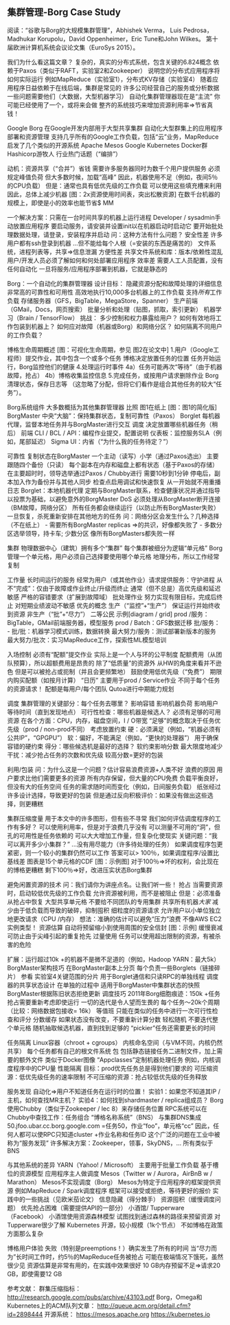 ## 集群管理-Borg Case Study

阅读：“谷歌与Borg的大规模集群管理”，Abhishek Verma，
Luis Pedrosa，Madhukar Korupolu，David Oppenheimer，Eric Tune和John Wilkes。
第十届欧洲计算机系统会议论文集（EuroSys 2015）。

我们为什么看这篇文章？
  复杂的，真实的分布式系统，包含关键的6.824概念
    依赖于Paxos（类似于RAFT，实验室2和Zookeeper）
  说明您的分布式应用程序将如何实际运行
    例如MapReduce（实验室1），分布式KV存储（实验室4）
  随着应用程序日益依赖于在线后端，集群是常见的
    许多公司经营自己的服务或分析数据
    一些问题需要他们（大数据，大型机器学习）
  自动化集群管理器现在是“主流”
    你可能已经使用了一个，或将来会做
    整齐的系统技巧来增加资源利用率=>节省真钱！

Google Borg
  在Google开发内部用于大型共享集群
    自动化大型群集上的应用程序部署和资源管理
    支持几乎所有的Google工作负载，包括“云”业务，MapReduce
  启发了几个类似的开源系统
    Apache Mesos
    Google Kubernetes
    Docker群
    Hashicorp游牧人
  行业热门话题（“编排”）

动机：资源共享（“合并”）省钱
  需要许多服务器同时为数千个用户提供服务
    必须规定峰值负荷
    但大多数时候，加载“高峰”
    因此，机器使用不足（例如，夜间5％的CPU负载）
  但是：通常也具有低优先级的工作负载
    可以使用这些填充槽来利用
    因此，总体上减少机器
  [图：2x资源使用时间表，突出松散资源]
  在数千台机器的规模上，即使是小的效率也能节省$ MM

一个解决方案：只需在一台时间共享的机器上运行进程
  Developer / sysadmin手动放置应用程序
    要启动服务，请安装并设置init以在机器启动时启动它
    要开始批处理数据处理，请登录，安装程序并启动
  问：这种方法有什么问题？
    安全性差
      许多用户都有ssh登录到机器
      ...但不能给每个人根（=安装的东西是痛苦的）
      文件系统，进程列表等，共享=>信息泄漏
    方便性差
      共享文件系统和库：版本/依赖性混乱
      用户/开发人员必须了解如何和何处部署应用程序
    效率差
      需要人工人员配置，没有任何自动化
      一旦将服务/应用程序部署到机器，它就是静态的

Borg：一个自动化的集群管理器
  设计目标：
    隐藏资源分配和故障处理的详细信息
    非常高的可靠性和可用性
    高效地执行10,000多台机器上的工作负载
    支持*所有*工作负载
      存储服务器（GFS，BigTable，MegaStore，Spanner）
      生产前端（GMail，Docs，网页搜索）
      批量分析和处理（贴图，抓取，索引更新）
      机器学习（Brain / TensorFlow）
  挑战：
    多少控制和权力暴露给用户？
    如何有效地将工作包装到机器上？
    如何应对故障（机器或Borg）和网络分区？
    如何隔离不同用户的工作负载？

博格生命周期概述
  [图：可视化生命周期，参见 图2在论文中]
  1.用户（Google工程师）提交作业，其中包含一个或多个任务
  博格决定放置任务的位置
  任务开始运行，Borg监控他们的健康
  4.处理运行时事件
    4a）任务可能再次“等待”（由于机器故障，抢占）
    4b）博格收集监控信息
  5.完成任务，或按用户请求删除作业
  Borg清理状态，保存日志等
  （这忽略了分配，但将它们看作是组合其他任务的较大“任务”）。

Borg系统组件
  大多数概括为其他集群管理器
  比照 图1在纸上
  [图：图1的简化版]
  BorgMaster
    中央“大脑”：保持集群状态，复制可靠性（Paxos）
  Borglet
    每机器代理，监督本地任务并与BorgMaster进行交互
  调度
    决定放置哪些机器任务（稍后）
  前端
    CLI / BCL / API：编程作业提交，配置说明
    仪表板：监控服务SLA（例如，尾部延迟）
    Sigma UI：内省（“为什么我的任务待定？”）

可靠性
  复制状态在BorgMaster
    一个主动（读写）小学（通过Paxos选出）
    主要跟随四个备份（只读）
      每个副本在内存和磁盘上都有状态（基于Paxos的存储）
    在主要超时时，领导选举通过Paxos / Chubby进行
      需要10秒到1分钟
      停电后，副本加入作为备份并与其他人同步
    检查点启用调试和快速恢复
      从一开始就不用重播日志
  Borglet：本地机器代理
    定期与BorgMaster联系，检查健康状况并通过指导
      以投票为基础，以避免意外的BorgMaster DoS
    必须处理从BorgMaster断开连接（BM故障，网络分区）
      所有任务都会继续运行（以防止所有BorgMaster失败）
      一旦恢复，杀死重新安排在其他地方的任务
  问：网络分区会发生什么？几种选择（不在纸上）
     - 需要所有BorgMaster replicas =>的共识，好像都失败了
     - 多数分区选举领导，持卡车; 少数分区
        像所有BorgMasters都失败一样

集群
  物理数据中心（建筑）拥有多个“集群”
  每个集群被细分为逻辑“单元格”
  Borg管理一个单元格，用户必须自己选择要使用哪个单元格
    地理分布，所以工作经常复制

工作量
  长时间运行的服务
    经常为用户（或其他作业）请求提供服务：守护进程
    从不“完成”：仅由于故障或作业终止/升级而终止
    通常（但不总是）高优先级和延迟敏感
    严格的容错要求（扩展到故障域）
  批处理作业
    努力实现有限目标，完成后终止
    对短期业绩波动不敏感
  优先的概念
    生产（“监控”+“生产”）
      保证运行并始终收到资源
    非生产（“批”+“尽力”）
      二等公民
  示例[diagram / grid]
    prod /服务：BigTable，GMail前端服务器，模型服务
    prod / Batch：GFS数据迁移
    批/服务： - 
    批/批：机器学习模式训练，数据转换
    最大努力/服务：测试部署新版本的服务
    最大努力/批次：实习MapReduce工作，探索性ML模型培训

入场控制
  必须有“配额”提交作业
  实际上是一个人与环的公平制度
  配额费用（从团队预算），所以超额费用是昂贵的
    除了“低质量”的资源外
      从HW的角度来看并不逊色
      但是可以被抢占或扼制（并且会更频繁地）
    鼓励使用低优先级（“免费”）
  期限内购买配额（如按月计算）
    “日历”
    主要用于prod / Service作业
  不同于每个任务的资源请求！
    配额是每用户/每个团队
    Qutoa进行中期能力规划

调度
  集群管理的关键部分：每个任务去哪里？
    影响容错
    影响机器负荷
    影响用户等待时间（直到发现地点）
  可行性检查：哪些机器是候选人？
    必须有足够的可用资源
      在各个方面：CPU，内存，磁盘空间，I / O带宽
      “足够”的概念取决于任务优先级（prod / non-prod不同）
    考虑放置约束
      硬：必须满足（例如，“机器必须有公共IP”，“GPGPU”）
      软：偏好，不能满足（例如，“更快的处理器”）
      用于确保容错的硬约束 
  得分：哪些候选机是最好的选择？
    软约束影响分数
    最大限度地减少干扰：减少抢占任务的次数和优先级
    较高分数=更好的包装

利用/包装
  问：为什么这是一个问题？估计容易浪费资源+人类不好
  浪费的原因
    用户要求比他们需要更多的资源
    所有内存保留，但大量的CPU免费
    负载平衡良好，但没有大的任务空间
    任务的需求随时间而变化（例如，日间服务负载）
  纸张经过许多设计选择，导致更好的包装
    但是通过反向积极评价：如果没有做出这些选择，则更糟糕

集群压缩度量
  用于本文中的许多图形，但有些不寻常
  我们如何评估调度程序的工作有多好？
    可以使用利用率，但是对于浪费几乎没有
    可以测量不可用的“洞”，但孔的可用性是任务依赖的
    可以大大增加工作量，但复杂化使现实
  关键问题：“我可以离开多少小集群？”
    ...没有用尽能力（许多待处理的任务）
    如果调度程序包更紧密，则一个较小的集群仍然可以工作
    答案可以> 100％，如果调度程序/设置比基线差
  图表是15个单元格的CDF
    [图：示例图]
    对于100％=>坏的权利，会比现在的博格更糟糕
    剩下100％=>好，改进压实状态Borg集群

避免闲置资源的技术
  问：我们请你为讲座点名。让我们听一些！
  抢占
    当需要资源时，启动较低优先级的工作负载
    允许资源被利用，而不是被阻止
    但是：必须准备从抢占中恢复
  大型共享单元格
    不要给不同团队的专用集群
    共享所有机器*大家*
    减少由于低负载而导致的破碎，抑制囤积
  细粒度的资源请求
    允许用户以小单位独立地更改请求（CPU /内存）
    想法：准确的估计可以避免“压力”浪费
    不像AWS EC2实例类型！
  资源估算
    自动将预留缩小到使用周围的安全信封
    [图：示例]
    缓慢衰减可防止由于尖峰引起的重复抢先
  过量使用
    任务可以使用超出限制的资源，有被杀害的危险

扩展：运行超过10k +的机器不是微不足道的（例如，Hadoop YARN：最大5k）
  BorgMaster架构技巧
    在BorgMaster副本上分页
      每个负责一些Borglets（链接碎片）
      参看 实验室4关键范围的分片
    用于Borglet通信和只读RPC的单独线程
    调度器的共享状态设计
      在单独的过程中
      适用于BorgMaster中集群状态的快照
      BorgMaster根据陈旧状态拒绝更新
  调度技巧
    2011年Borg细胞痕迹：150k +任务
      抢占需要重新考虑即使运行
    一切的迭代是令人望而生畏的
      每个任务〜20k个周期（比较：网络数据包接收= 16k）
    等值班
      只能在类似的任务中进行一次可行性检查和评分
    分数缓存
      如果状态没有改变，不要重新计算分数
    轻松随机
      不要迭代整个单元格
      随机抽取候选机器，直到找到足够的
      “pickier”任务还需要更长的时间

任务隔离
  Linux容器（chroot + cgroups）
    内核命名空间（与VM不同，内核仍然共享）
    每个任务都有自己的根文件系统
  包
    包括静态链接任务二进制文件，加上需要的额外文件
    类似于Docker图像
  “Appclasses”定制机器处理任务
    例如，内核调度程序中的CPU量
  性能隔离
    目标：prod优先任务总是得到他们要求的
    可压缩资源：低优先级任务的速率限制
    不可压缩的资源：抢占较低优先级的任务释放

服务发现
  自动化=>用户不知道任务在运行时的位置！
    实验1：如果您不知道其IP /主机，如何查找MR主机？
    实验4：如何找到shardmaster / replica组成员？
  Borg使用Chubby（类似于Zookeeper / lec 8）来存储任务位置
    RPC系统可以在Chubby中查找工作：任务组合
  “博格名称系统”（BNS）
    与集群DNS集成
    50.jfoo.ubar.cc.borg.google.com =任务50，作业“foo”，单元格“cc”
  因此，任何人都可以使RPC只知道cluster +作业名称和任务ID
  这个广泛的问题在工业中被称为“服务发现”
    许多解决方案：Zookeeper，领事，SkyDNS，...
    所有类似于BNS

与其他系统的差异
  YARN（Yahoo! / Microsoft）
    主要用于批量工作负载
    基于槽位的资源模型
    应用程序主人做调度
  Mesos（Twitter w / Aurora，AirBnB w / Marathon）
    Mesos不实现调度（Borg）
    Mesos为特定于应用程序的框架提供资源
      例如MapReduce / Spark调度程序
      框架可以接受或拒绝，等待更好的报价
    实践中的一些挑战（见欧米茄论文）
      信息隐藏（得分棘手）
      资源囤积（缓慢调度问题）
      优先抢占困难（需要提供API的一部分）
  小酒馆/ Tupperware（Facebook）
    小酒馆使用资源森林模型
    试图找到通过森林的路径来预留资源
    对Tupperware很少了解
  Kubernetes
    开源，较小规模（1k个节点）
    不如博格在政策方面那么复杂

博格用户体验
  失败（特别是preemptions！）确实发生了所有的时间
    当“尽力而为”长时间工作时，约5％的MapReduce任务被抢占
    可能在极端情况下饿死，虽然很少见
  资源估算是非常有用的，在实践中效果很好
    10 GB内存预留不足=>请求20 GB，即使需要12 GB


参考文献：
  群集压缩指标：http://research.google.com/pubs/archive/43103.pdf
  Borg，Omega和Kubernetes上的ACM队列文章：
    http://queue.acm.org/detail.cfm?id=2898444
  开源系统：
    https://mesos.apache.org
    https://kubernetes.io
